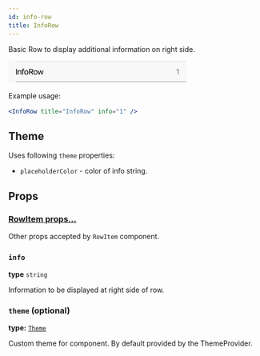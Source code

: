 ```yaml
---
id: info-row
title: InfoRow
---
```


Basic Row to display additional information on right side.

![InfoRow component](assets/info-row.png)
 

Example usage:
```jsx
<InfoRow title="InfoRow" info="1" />
```

## Theme
Uses following `theme` properties:
- `placeholderColor` - color of info string.
 
## Props

### [RowItem props...](row-item.html#props)

Other props accepted by `RowItem` component.

### `info`
**type** `string`

Information to be displayed at right side of row.

### `theme` (optional)
**type:** [`Theme`](theme.html)
 
Custom theme for component. By default provided by the ThemeProvider.
